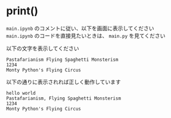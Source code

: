 # print()

`main.ipynb` のコメントに従い、以下を画面に表示してください  
`main.ipynb` のコードを直接見たいときは、 `main.py` を見てください

以下の文字を表示してください  

```
Pastafarianism Flying Spaghetti Monsterism
1234
Monty Python's Flying Circus
```

以下の通りに表示されれば正しく動作しています

```
hello world
Pastafarianism, Flying Spaghetti Monsterism
1234
Monty Python's Flying Circus
```
